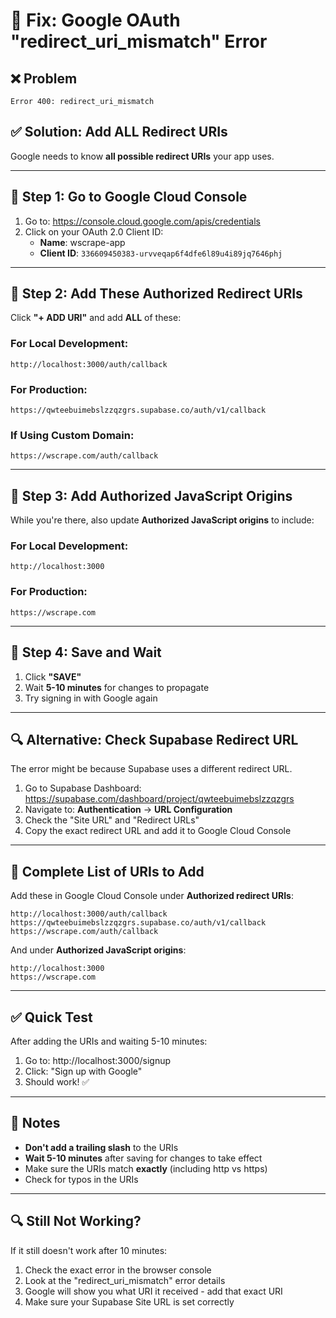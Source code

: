 # 🔧 Fix: Google OAuth "redirect_uri_mismatch" Error

## ❌ Problem
```
Error 400: redirect_uri_mismatch
```

## ✅ Solution: Add ALL Redirect URIs

Google needs to know **all possible redirect URIs** your app uses.

---

## 📝 Step 1: Go to Google Cloud Console

1. Go to: https://console.cloud.google.com/apis/credentials
2. Click on your OAuth 2.0 Client ID:
   - **Name**: wscrape-app
   - **Client ID**: `336609450383-urvveqap6f4dfe6l89u4i89jq7646phj`

---

## 📝 Step 2: Add These Authorized Redirect URIs

Click **"+ ADD URI"** and add **ALL** of these:

### For Local Development:
```
http://localhost:3000/auth/callback
```

### For Production:
```
https://qwteebuimebslzzqzgrs.supabase.co/auth/v1/callback
```

### If Using Custom Domain:
```
https://wscrape.com/auth/callback
```

---

## 📝 Step 3: Add Authorized JavaScript Origins

While you're there, also update **Authorized JavaScript origins** to include:

### For Local Development:
```
http://localhost:3000
```

### For Production:
```
https://wscrape.com
```

---

## 📝 Step 4: Save and Wait

1. Click **"SAVE"**
2. Wait **5-10 minutes** for changes to propagate
3. Try signing in with Google again

---

## 🔍 Alternative: Check Supabase Redirect URL

The error might be because Supabase uses a different redirect URL.

1. Go to Supabase Dashboard: https://supabase.com/dashboard/project/qwteebuimebslzzqzgrs
2. Navigate to: **Authentication** → **URL Configuration**
3. Check the "Site URL" and "Redirect URLs"
4. Copy the exact redirect URL and add it to Google Cloud Console

---

## 🎯 Complete List of URIs to Add

Add these in Google Cloud Console under **Authorized redirect URIs**:

```
http://localhost:3000/auth/callback
https://qwteebuimebslzzqzgrs.supabase.co/auth/v1/callback
https://wscrape.com/auth/callback
```

And under **Authorized JavaScript origins**:

```
http://localhost:3000
https://wscrape.com
```

---

## ✅ Quick Test

After adding the URIs and waiting 5-10 minutes:

1. Go to: http://localhost:3000/signup
2. Click: "Sign up with Google"
3. Should work! ✅

---

## 📝 Notes

- **Don't add a trailing slash** to the URIs
- **Wait 5-10 minutes** after saving for changes to take effect
- Make sure the URIs match **exactly** (including http vs https)
- Check for typos in the URIs

---

## 🔍 Still Not Working?

If it still doesn't work after 10 minutes:

1. Check the exact error in the browser console
2. Look at the "redirect_uri_mismatch" error details
3. Google will show you what URI it received - add that exact URI
4. Make sure your Supabase Site URL is set correctly

